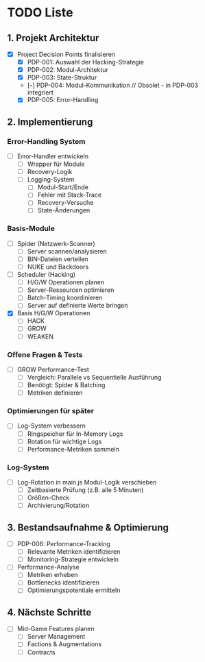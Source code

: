 # TODO Liste

## 1. Projekt Architektur
- [X] Project Decision Points finalisieren
  - [X] PDP-001: Auswahl der Hacking-Strategie
  - [X] PDP-002: Modul-Architektur
  - [X] PDP-003: State-Struktur
  - [-] PDP-004: Modul-Kommunikation   // Obsolet - in PDP-003 integriert
  - [X] PDP-005: Error-Handling

## 2. Implementierung
### Error-Handling System
- [ ] Error-Handler entwickeln
  - [ ] Wrapper für Module
  - [ ] Recovery-Logik
  - [ ] Logging-System
    - [ ] Modul-Start/Ende
    - [ ] Fehler mit Stack-Trace
    - [ ] Recovery-Versuche
    - [ ] State-Änderungen

### Basis-Module
- [ ] Spider (Netzwerk-Scanner)
  - [ ] Server scannen/analysieren
  - [ ] BIN-Dateien verteilen
  - [ ] NUKE und Backdoors

- [ ] Scheduler (Hacking)
  - [ ] H/G/W Operationen planen
  - [ ] Server-Ressourcen optimieren
  - [ ] Batch-Timing koordinieren
  - [ ] Server auf definierte Werte bringen

- [X] Basis H/G/W Operationen
  - [ ] HACK
  - [ ] GROW
  - [ ] WEAKEN

### Offene Fragen & Tests
- [ ] GROW Performance-Test
  - [ ] Vergleich: Parallele vs Sequentielle Ausführung
  - [ ] Benötigt: Spider & Batching
  - [ ] Metriken definieren

### Optimierungen für später
- [ ] Log-System verbessern
  - [ ] Ringspeicher für In-Memory Logs
  - [ ] Rotation für wichtige Logs
  - [ ] Performance-Metriken sammeln

### Log-System
- [ ] Log-Rotation in main.js Modul-Logik verschieben
  - [ ] Zeitbasierte Prüfung (z.B. alle 5 Minuten)
  - [ ] Größen-Check
  - [ ] Archivierung/Rotation

## 3. Bestandsaufnahme & Optimierung
- [ ] PDP-006: Performance-Tracking
  - [ ] Relevante Metriken identifizieren
  - [ ] Monitoring-Strategie entwickeln
- [ ] Performance-Analyse
  - [ ] Metriken erheben
  - [ ] Bottlenecks identifizieren
  - [ ] Optimierungspotentiale ermitteln

## 4. Nächste Schritte
- [ ] Mid-Game Features planen
  - [ ] Server Management
  - [ ] Factions & Augmentations
  - [ ] Contracts 
